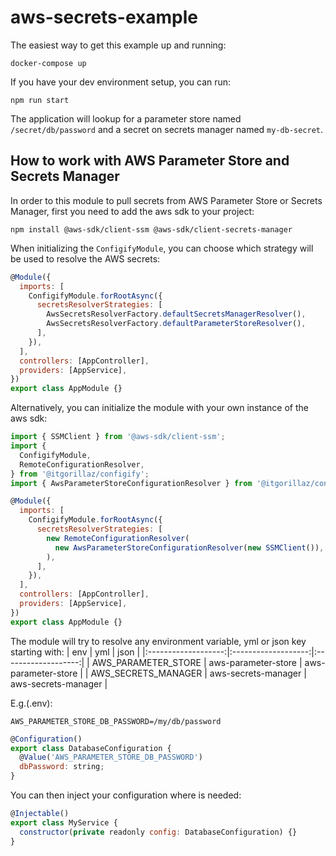 # aws-secrets-example

The easiest way to get this example up and running:

```
docker-compose up
```

If you have your dev environment setup, you can run:

```
npm run start
```

The application will lookup for a parameter store named `/secret/db/password` and a secret on secrets manager named `my-db-secret`.

## How to work with AWS Parameter Store and Secrets Manager

In order to this module to pull secrets from AWS Parameter Store or Secrets Manager, first you need to add the aws sdk to your project:

```
npm install @aws-sdk/client-ssm @aws-sdk/client-secrets-manager
```

When initializing the `ConfigifyModule`, you can choose which strategy will be used to resolve the AWS secrets:

```js
@Module({
  imports: [
    ConfigifyModule.forRootAsync({
      secretsResolverStrategies: [
        AwsSecretsResolverFactory.defaultSecretsManagerResolver(),
        AwsSecretsResolverFactory.defaultParameterStoreResolver(),
      ],
    }),
  ],
  controllers: [AppController],
  providers: [AppService],
})
export class AppModule {}
```

Alternatively, you can initialize the module with your own instance of the aws sdk:

```js
import { SSMClient } from '@aws-sdk/client-ssm';
import {
  ConfigifyModule,
  RemoteConfigurationResolver,
} from '@itgorillaz/configify';
import { AwsParameterStoreConfigurationResolver } from '@itgorillaz/configify/configuration/resolvers/aws';

@Module({
  imports: [
    ConfigifyModule.forRootAsync({
      secretsResolverStrategies: [
        new RemoteConfigurationResolver(
          new AwsParameterStoreConfigurationResolver(new SSMClient()),
        ),
      ],
    }),
  ],
  controllers: [AppController],
  providers: [AppService],
})
export class AppModule {}
```

The module will try to resolve any environment variable, yml or json key starting with:
| env | yml | json |
|:-------------------:|:-------------------:|:-------------------:|
| AWS_PARAMETER_STORE | aws-parameter-store | aws-parameter-store |
| AWS_SECRETS_MANAGER | aws-secrets-manager | aws-secrets-manager |

E.g.(.env):

```
AWS_PARAMETER_STORE_DB_PASSWORD=/my/db/password
```

```js
@Configuration()
export class DatabaseConfiguration {
  @Value('AWS_PARAMETER_STORE_DB_PASSWORD')
  dbPassword: string;
}
```

You can then inject your configuration where is needed:

```js
@Injectable()
export class MyService {
  constructor(private readonly config: DatabaseConfiguration) {}
}
```
